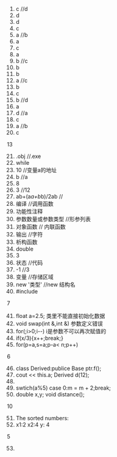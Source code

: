 1. c   //d
2. d   
3. d  
4. c 
5. a     //b
6. a      
7. c  
8. a 
9. b     //c
10. b    
11. b   
12. a    //c
13. b   
14. c  
15. b    //d
16. a   
17. d        //a
18. c    
19. a     //b
20. c 

13

21. .obj  //.exe 
22. while    
23. 10      //变量a的地址
24. b      //a
25. 8 
26. 3       //12
27. ab+(a*a+b*b)/2ab   // 
28. 编译    //调用函数
29. 功能性注释      
30. 参数数量或参数类型   //形参列表 
31. 对象函数      // 内联函数
32. 输出           //字符
33. 析构函数    
34. double    
35. 3  
36. 状态       //代码 
37. -1            //3
38. 变量           //存储区域
39. new '类型'    //new 结构名
40. #include <string> 

7


41. float a=2.5; 类里不能直接初始化数据 
42. void swap(int &,int &)  参数定义错误
43. for(;i>0;i--)   i是参数不可以再次赋值的
44. if(x/3){x++;break;} 
45. for(p=a,s=a;p-a< n;p++)

6

46. class Derived:publice Base
    ptr.f();
47. cout << this.a;
    Derived d(12);
48.  
49. swtich(a%5)
    case 0:m = m + 2;break;
50. double x,y;
    void distance();

10

51. The sorted numbers: 
52. x1:2
    x2:4
    y: 4

5

53. 

